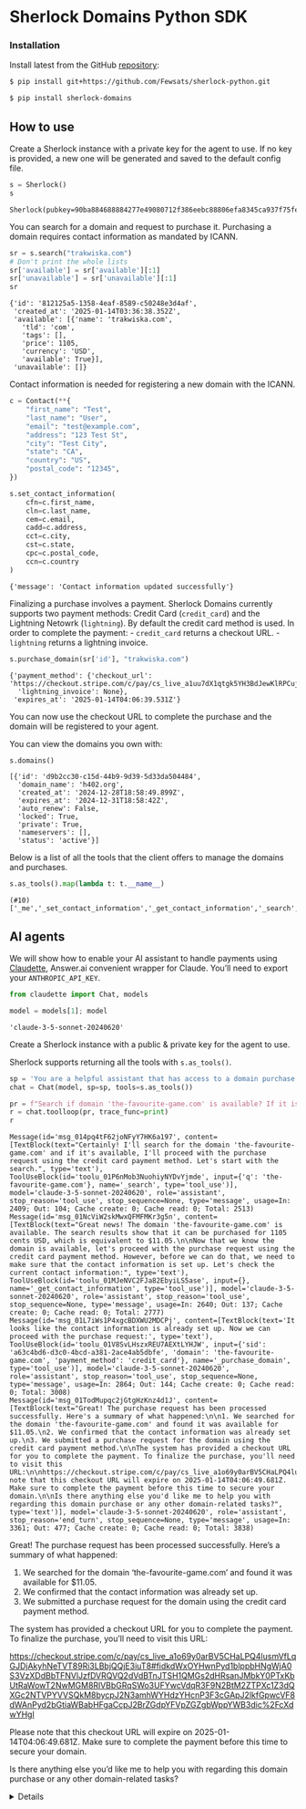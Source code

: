 # Sherlock Domains Python SDK


<!-- WARNING: THIS FILE WAS AUTOGENERATED! DO NOT EDIT! -->

### Installation

Install latest from the GitHub
[repository](https://github.com/Fewsats/sherlock-python):

``` sh
$ pip install git+https://github.com/Fewsats/sherlock-python.git
```

``` sh
$ pip install sherlock-domains
```

## How to use

Create a Sherlock instance with a private key for the agent to use. If
no key is provided, a new one will be generated and saved to the default
config file.

``` python
s = Sherlock()
s
```

    Sherlock(pubkey=90ba884688884277e49080712f386eebc88806efa8345ca937f75fe80950156d)

You can search for a domain and request to purchase it. Purchasing a
domain requires contact information as mandated by ICANN.

``` python
sr = s.search("trakwiska.com")
# Don't print the whole lists
sr['available'] = sr['available'][:1]
sr['unavailable'] = sr['unavailable'][:1]
sr
```

    {'id': '812125a5-1358-4eaf-8589-c50248e3d4af',
     'created_at': '2025-01-14T03:36:38.352Z',
     'available': [{'name': 'trakwiska.com',
       'tld': 'com',
       'tags': [],
       'price': 1105,
       'currency': 'USD',
       'available': True}],
     'unavailable': []}

Contact information is needed for registering a new domain with the
ICANN.

``` python
c = Contact(**{
    "first_name": "Test",
    "last_name": "User",
    "email": "test@example.com",
    "address": "123 Test St",
    "city": "Test City",
    "state": "CA",
    "country": "US",
    "postal_code": "12345",
})

s.set_contact_information(
    cfn=c.first_name,
    cln=c.last_name,
    cem=c.email,
    cadd=c.address,
    cct=c.city,
    cst=c.state,
    cpc=c.postal_code,
    ccn=c.country
)
```

    {'message': 'Contact information updated successfully'}

Finalizing a purchase involves a payment. Sherlock Domains currently
supports two payment methods: Credit Card (`credit_card`) and the
Lightning Netowrk (`lightning`). By default the credit card method is
used. In order to complete the payment: - `credit_card` returns a
checkout URL. - `lightning` returns a lightning invoice.

``` python
s.purchase_domain(sr['id'], "trakwiska.com")
```

    {'payment_method': {'checkout_url': 'https://checkout.stripe.com/c/pay/cs_live_a1uu7dX1qtgk5YH3BdJewKlRPCujUfcW0KdBWr8WLwXCuctBQkWMdE2UQx#fidkdWxOYHwnPyd1blppbHNgWjA0S3VzXDdBbTFNVlJzfDVRQVQ2dVdBTnJTSH1QMGs2dHRsanJMbkY0PTxKbUtRaWowT2NwMGM8RlVBbGRqSWo3UFYwcVdqR3F9N2BtM2ZTPXc1Z3dQXGc2NTVPYVVSQkM8bycpJ2N3amhWYHdzYHcnP3F3cGApJ2lkfGpwcVF8dWAnPyd2bGtiaWBabHFgaCcpJ2BrZGdpYFVpZGZgbWppYWB3dic%2FcXdwYHgl',
      'lightning_invoice': None},
     'expires_at': '2025-01-14T04:06:39.531Z'}

You can now use the checkout URL to complete the purchase and the domain
will be registered to your agent.

You can view the domains you own with:

``` python
s.domains()
```

    [{'id': 'd9b2cc30-c15d-44b9-9d39-5d33da504484',
      'domain_name': 'h402.org',
      'created_at': '2024-12-28T18:58:49.899Z',
      'expires_at': '2024-12-31T18:58:42Z',
      'auto_renew': False,
      'locked': True,
      'private': True,
      'nameservers': [],
      'status': 'active'}]

Below is a list of all the tools that the client offers to manage the
domains and purchases.

``` python
s.as_tools().map(lambda t: t.__name__)
```

    (#10) ['_me','_set_contact_information','_get_contact_information','_search','_purchase_domain','_domains','_dns_records','_create_dns_record','_update_dns_record','_delete_dns_record']

## AI agents

We will show how to enable your AI assistant to handle payments using
[Claudette](https://claudette.answer.ai), Answer.ai convenient wrapper
for Claude. You’ll need to export your `ANTHROPIC_API_KEY`.

``` python
from claudette import Chat, models
```

``` python
model = models[1]; model
```

    'claude-3-5-sonnet-20240620'

Create a Sherlock instance with a public & private key for the agent to
use.

Sherlock supports returning all the tools with `s.as_tools()`.

``` python
sp = 'You are a helpful assistant that has access to a domain purchase API.'
chat = Chat(model, sp=sp, tools=s.as_tools())

pr = f"Search if domain 'the-favourite-game.com' is available? If it is request a purchase and process the payment using credit card method."
r = chat.toolloop(pr, trace_func=print)
r
```

    Message(id='msg_014pq4tF62joNFyY7HK6a197', content=[TextBlock(text="Certainly! I'll search for the domain 'the-favourite-game.com' and if it's available, I'll proceed with the purchase request using the credit card payment method. Let's start with the search.", type='text'), ToolUseBlock(id='toolu_01P6nMob3NuohiyNYDvYjmde', input={'q': 'the-favourite-game.com'}, name='_search', type='tool_use')], model='claude-3-5-sonnet-20240620', role='assistant', stop_reason='tool_use', stop_sequence=None, type='message', usage=In: 2409; Out: 104; Cache create: 0; Cache read: 0; Total: 2513)
    Message(id='msg_01NcViW2skMwxQFMFMKr3g5n', content=[TextBlock(text="Great news! The domain 'the-favourite-game.com' is available. The search results show that it can be purchased for 1105 cents USD, which is equivalent to $11.05.\n\nNow that we know the domain is available, let's proceed with the purchase request using the credit card payment method. However, before we can do that, we need to make sure that the contact information is set up. Let's check the current contact information:", type='text'), ToolUseBlock(id='toolu_01MJeNVC2FJa82EbyiLS5ase', input={}, name='_get_contact_information', type='tool_use')], model='claude-3-5-sonnet-20240620', role='assistant', stop_reason='tool_use', stop_sequence=None, type='message', usage=In: 2640; Out: 137; Cache create: 0; Cache read: 0; Total: 2777)
    Message(id='msg_01L7iWs1P4xgcBDXWU2MDCPj', content=[TextBlock(text='It looks like the contact information is already set up. Now we can proceed with the purchase request:', type='text'), ToolUseBlock(id='toolu_01V8SvLHszxREU7AEXtLYHJW', input={'sid': 'a63c4bd6-d3c0-4bcd-a381-2ace4ab5dbfe', 'domain': 'the-favourite-game.com', 'payment_method': 'credit_card'}, name='_purchase_domain', type='tool_use')], model='claude-3-5-sonnet-20240620', role='assistant', stop_reason='tool_use', stop_sequence=None, type='message', usage=In: 2864; Out: 144; Cache create: 0; Cache read: 0; Total: 3008)
    Message(id='msg_01TodMupqc2jGtgHzKnz4d1J', content=[TextBlock(text="Great! The purchase request has been processed successfully. Here's a summary of what happened:\n\n1. We searched for the domain 'the-favourite-game.com' and found it was available for $11.05.\n2. We confirmed that the contact information was already set up.\n3. We submitted a purchase request for the domain using the credit card payment method.\n\nThe system has provided a checkout URL for you to complete the payment. To finalize the purchase, you'll need to visit this URL:\n\nhttps://checkout.stripe.com/c/pay/cs_live_a1o69y0arBV5CHaLPQ4lusmVfLqGJDjAkyhNeTVT89Ri3LBbjQQjE3iuT8#fidkdWxOYHwnPyd1blppbHNgWjA0S3VzXDdBbTFNVlJzfDVRQVQ2dVdBTnJTSH1QMGs2dHRsanJMbkY0PTxKbUtRaWowT2NwMGM8RlVBbGRqSWo3UFYwcVdqR3F9N2BtM2ZTPXc1Z3dQXGc2NTVPYVVSQkM8bycpJ2N3amhWYHdzYHcnP3F3cGApJ2lkfGpwcVF8dWAnPyd2bGtiaWBabHFgaCcpJ2BrZGdpYFVpZGZgbWppYWB3dic%2FcXdwYHgl\n\nPlease note that this checkout URL will expire on 2025-01-14T04:06:49.681Z. Make sure to complete the payment before this time to secure your domain.\n\nIs there anything else you'd like me to help you with regarding this domain purchase or any other domain-related tasks?", type='text')], model='claude-3-5-sonnet-20240620', role='assistant', stop_reason='end_turn', stop_sequence=None, type='message', usage=In: 3361; Out: 477; Cache create: 0; Cache read: 0; Total: 3838)

Great! The purchase request has been processed successfully. Here’s a
summary of what happened:

1.  We searched for the domain ‘the-favourite-game.com’ and found it was
    available for \$11.05.
2.  We confirmed that the contact information was already set up.
3.  We submitted a purchase request for the domain using the credit card
    payment method.

The system has provided a checkout URL for you to complete the payment.
To finalize the purchase, you’ll need to visit this URL:

https://checkout.stripe.com/c/pay/cs_live_a1o69y0arBV5CHaLPQ4lusmVfLqGJDjAkyhNeTVT89Ri3LBbjQQjE3iuT8#fidkdWxOYHwnPyd1blppbHNgWjA0S3VzXDdBbTFNVlJzfDVRQVQ2dVdBTnJTSH1QMGs2dHRsanJMbkY0PTxKbUtRaWowT2NwMGM8RlVBbGRqSWo3UFYwcVdqR3F9N2BtM2ZTPXc1Z3dQXGc2NTVPYVVSQkM8bycpJ2N3amhWYHdzYHcnP3F3cGApJ2lkfGpwcVF8dWAnPyd2bGtiaWBabHFgaCcpJ2BrZGdpYFVpZGZgbWppYWB3dic%2FcXdwYHgl

Please note that this checkout URL will expire on
2025-01-14T04:06:49.681Z. Make sure to complete the payment before this
time to secure your domain.

Is there anything else you’d like me to help you with regarding this
domain purchase or any other domain-related tasks?

<details>

- id: `msg_01TodMupqc2jGtgHzKnz4d1J`
- content:
  `[{'text': "Great! The purchase request has been processed successfully. Here's a summary of what happened:\n\n1. We searched for the domain 'the-favourite-game.com' and found it was available for $11.05.\n2. We confirmed that the contact information was already set up.\n3. We submitted a purchase request for the domain using the credit card payment method.\n\nThe system has provided a checkout URL for you to complete the payment. To finalize the purchase, you'll need to visit this URL:\n\nhttps://checkout.stripe.com/c/pay/cs_live_a1o69y0arBV5CHaLPQ4lusmVfLqGJDjAkyhNeTVT89Ri3LBbjQQjE3iuT8#fidkdWxOYHwnPyd1blppbHNgWjA0S3VzXDdBbTFNVlJzfDVRQVQ2dVdBTnJTSH1QMGs2dHRsanJMbkY0PTxKbUtRaWowT2NwMGM8RlVBbGRqSWo3UFYwcVdqR3F9N2BtM2ZTPXc1Z3dQXGc2NTVPYVVSQkM8bycpJ2N3amhWYHdzYHcnP3F3cGApJ2lkfGpwcVF8dWAnPyd2bGtiaWBabHFgaCcpJ2BrZGdpYFVpZGZgbWppYWB3dic%2FcXdwYHgl\n\nPlease note that this checkout URL will expire on 2025-01-14T04:06:49.681Z. Make sure to complete the payment before this time to secure your domain.\n\nIs there anything else you'd like me to help you with regarding this domain purchase or any other domain-related tasks?", 'type': 'text'}]`
- model: `claude-3-5-sonnet-20240620`
- role: `assistant`
- stop_reason: `end_turn`
- stop_sequence: `None`
- type: `message`
- usage:
  `{'cache_creation_input_tokens': 0, 'cache_read_input_tokens': 0, 'input_tokens': 3361, 'output_tokens': 477}`

</details>
